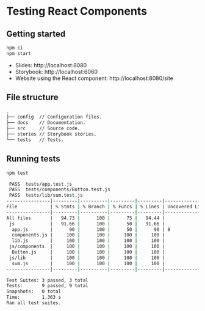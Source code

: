 # Testing React Components

## Getting started

```bash
npm ci
npm start
```

- Slides: http://localhost:8080
- Storybook: http://localhost:6060
- Website using the React component: http://localhost:8080/site

## File structure

```bash
.
├── config  // Configuration files.
├── docs    // Documentation.
├── src     // Source code.
├── stories // Storybook stories.
└── tests   // Tests.
```

## Running tests

```bash
npm test

 PASS  tests/app.test.js
 PASS  tests/components/Button.test.js
 PASS  tests/lib/sum.test.js
----------------|---------|----------|---------|---------|-------------------
File            | % Stmts | % Branch | % Funcs | % Lines | Uncovered Line #s
----------------|---------|----------|---------|---------|-------------------
All files       |   94.73 |      100 |      75 |   94.44 |
 js             |   91.66 |      100 |      50 |   91.66 |
  app.js        |      90 |      100 |      50 |      90 | 8
  components.js |     100 |      100 |     100 |     100 |
  lib.js        |     100 |      100 |     100 |     100 |
 js/components  |     100 |      100 |     100 |     100 |
  Button.js     |     100 |      100 |     100 |     100 |
 js/lib         |     100 |      100 |     100 |     100 |
  sum.js        |     100 |      100 |     100 |     100 |
----------------|---------|----------|---------|---------|-------------------

Test Suites: 3 passed, 3 total
Tests:       9 passed, 9 total
Snapshots:   0 total
Time:        1.363 s
Ran all test suites.
```
